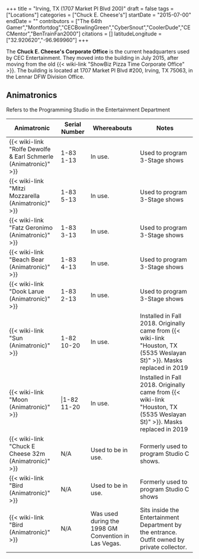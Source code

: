 +++
title = "Irving, TX (1707 Market Pl Blvd 200)"
draft = false
tags = ["Locations"]
categories = ["Chuck E. Cheese's"]
startDate = "2015-07-00"
endDate = ""
contributors = ["The 64th Gamer","Montfortdog","CECBowlingGreen","CyberSnout","CoolerDude","CECMentor","BenTrainFan2000"]
citations = []
latitudeLongitude = ["32.920620","-96.969960"]
+++

The **Chuck E. Cheese's Corporate Office** is the current headquarters used by CEC Entertainment. They moved into the building in July 2015, after moving from the old {{< wiki-link "ShowBiz Pizza Time Corporate Office" >}}. The building is located at 1707 Market Pl Blvd #200, Irving, TX 75063, in the Lennar DFW Division Office.

## Animatronics

Refers to the Programming Studio in the Entertainment Department

| Animatronic                                                               | Serial Number | Whereabouts                                          | Notes                                                                                                                         |
|---------------------------------------------------------------------------|---------------|------------------------------------------------------|-------------------------------------------------------------------------------------------------------------------------------|
| {{< wiki-link "Rolfe Dewolfe &amp; Earl Schmerle (Animatronic)" >}} | 1-83 1-13     | In use.                                              | Used to program 3-Stage shows                                                                                                 |
| {{< wiki-link "Mitzi Mozzarella (Animatronic)" >}}                  | 1-83 5-13     | In use.                                              | Used to program 3-Stage shows                                                                                                 |
| {{< wiki-link "Fatz Geronimo (Animatronic)" >}}                     | 1-83 3-13     | In use.                                              | Used to program 3-Stage shows                                                                                                 |
| {{< wiki-link "Beach Bear (Animatronic)" >}}                        | 1-83 4-13     | In use.                                              | Used to program 3-Stage shows                                                                                                 |
| {{< wiki-link "Dook Larue (Animatronic)" >}}                        | 1-83 2-13     | In use.                                              | Used to program 3-Stage shows                                                                                                 |
| {{< wiki-link "Sun (Animatronic)" >}}                               | 1-82 10-20    | In use.                                              | Installed in Fall 2018. Originally came from {{< wiki-link "Houston, TX (5535 Weslayan St)" >}}. Masks replaced in 2019 |
| {{< wiki-link "Moon (Animatronic)" >}}                              | \|1-82 11-20  | In use.                                              | Installed in Fall 2018. Originally came from {{< wiki-link "Houston, TX (5535 Weslayan St)" >}}. Masks replaced in 2019 |
| {{< wiki-link "Chuck E Cheese 32m (Animatronic)" >}}                | N/A           | Used to be in use.                                   | Formerly used to program Studio C shows.                                                                                      |
| {{< wiki-link "Bird (Animatronic)" >}}                              | N/A           | Used to be in use.                                   | Formerly used to program Studio C shows                                                                                       |
| {{< wiki-link "Bird (Animatronic)" >}}                              | N/A           | Was used during the 1998 GM Convention in Las Vegas. | Sits inside the Entertainment Department by the entrance. Outfit owned by private collector.                                  |